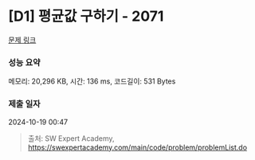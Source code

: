 # [D1] 평균값 구하기 - 2071 

[문제 링크](https://swexpertacademy.com/main/code/problem/problemDetail.do?contestProbId=AV5QRnJqA5cDFAUq) 

### 성능 요약

메모리: 20,296 KB, 시간: 136 ms, 코드길이: 531 Bytes

### 제출 일자

2024-10-19 00:47



> 출처: SW Expert Academy, https://swexpertacademy.com/main/code/problem/problemList.do